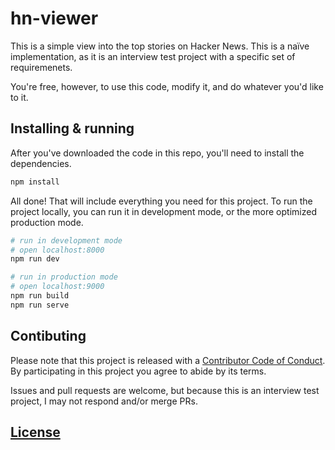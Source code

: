 # hn-viewer

This is a simple view into the top stories on Hacker News. This is a naïve implementation, as it is an interview test project with a specific set of requiremenets.

You're free, however, to use this code, modify it, and do whatever you'd like to it.

## Installing & running

After you've downloaded the code in this repo, you'll need to install the dependencies.

```sh
npm install
```

All done! That will include everything you need for this project. To run the project locally, you can run it in development mode, or the more optimized production mode.

```sh
# run in development mode
# open localhost:8000
npm run dev

# run in production mode
# open localhost:9000
npm run build
npm run serve
```

## Contibuting

Please note that this project is released with a [Contributor Code of Conduct](CODE_OF_CONDUCT.md). By participating in this project you agree to abide by its terms.

Issues and pull requests are welcome, but because this is an interview test project, I may not respond and/or merge PRs.

## [License](LICENSE.md)
